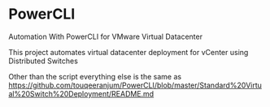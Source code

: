 # PowerCLI
Automation With PowerCLI for VMware Virtual Datacenter

This project automates virtual datacenter deployment for vCenter using Distributed Switches

Other than the script everything else is the same as https://github.com/touqeeranjum/PowerCLI/blob/master/Standard%20Virtual%20Switch%20Deployment/README.md
